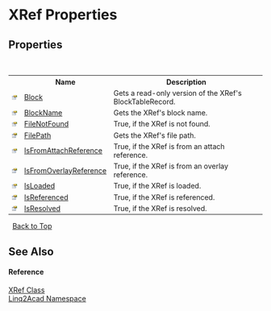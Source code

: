 # XRef Properties
 

## Properties
&nbsp;<table><tr><th></th><th>Name</th><th>Description</th></tr><tr><td>![Public property](media/pubproperty.gif "Public property")</td><td><a href="P_Linq2Acad_XRef_Block.md">Block</a></td><td>
Gets a read-only version of the XRef's BlockTableRecord.</td></tr><tr><td>![Public property](media/pubproperty.gif "Public property")</td><td><a href="P_Linq2Acad_XRef_BlockName.md">BlockName</a></td><td>
Gets the XRef's block name.</td></tr><tr><td>![Public property](media/pubproperty.gif "Public property")</td><td><a href="P_Linq2Acad_XRef_FileNotFound.md">FileNotFound</a></td><td>
True, if the XRef is not found.</td></tr><tr><td>![Public property](media/pubproperty.gif "Public property")</td><td><a href="P_Linq2Acad_XRef_FilePath.md">FilePath</a></td><td>
Gets the XRef's file path.</td></tr><tr><td>![Public property](media/pubproperty.gif "Public property")</td><td><a href="P_Linq2Acad_XRef_IsFromAttachReference.md">IsFromAttachReference</a></td><td>
True, if the XRef is from an attach reference.</td></tr><tr><td>![Public property](media/pubproperty.gif "Public property")</td><td><a href="P_Linq2Acad_XRef_IsFromOverlayReference.md">IsFromOverlayReference</a></td><td>
True, if the XRef is from an overlay reference.</td></tr><tr><td>![Public property](media/pubproperty.gif "Public property")</td><td><a href="P_Linq2Acad_XRef_IsLoaded.md">IsLoaded</a></td><td>
True, if the XRef is loaded.</td></tr><tr><td>![Public property](media/pubproperty.gif "Public property")</td><td><a href="P_Linq2Acad_XRef_IsReferenced.md">IsReferenced</a></td><td>
True, if the XRef is referenced.</td></tr><tr><td>![Public property](media/pubproperty.gif "Public property")</td><td><a href="P_Linq2Acad_XRef_IsResolved.md">IsResolved</a></td><td>
True, if the XRef is resolved.</td></tr></table>&nbsp;
<a href="#xref-properties">Back to Top</a>

## See Also


#### Reference
<a href="T_Linq2Acad_XRef.md">XRef Class</a><br /><a href="N_Linq2Acad.md">Linq2Acad Namespace</a><br />
